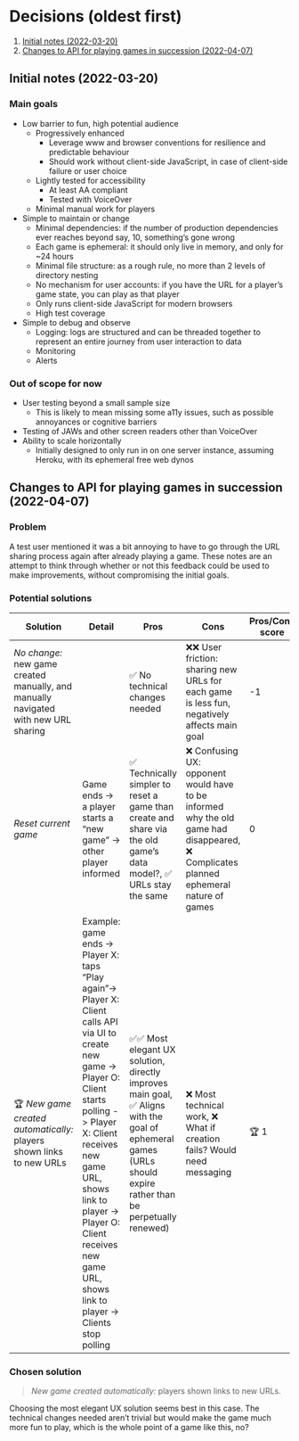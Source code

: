 # Decisions (oldest first)

1. [Initial notes (2022-03-20)](#initial-notes-2022-03-20)
2. [Changes to API for playing games in succession (2022-04-07)](#changes-to-api-for-playing-games-in-succession-2022-04-07)

## Initial notes (2022-03-20)

### Main goals

- Low barrier to fun, high potential audience
	- Progressively enhanced
		- Leverage www and browser conventions for resilience and predictable behaviour
		- Should work without client-side JavaScript, in case of client-side failure or user choice
	- Lightly tested for accessibility
		- At least AA compliant
		- Tested with VoiceOver
	- Minimal manual work for players
- Simple to maintain or change
	- Minimal dependencies: if the number of production dependencies ever reaches beyond say, 10, something’s gone wrong
	- Each game is ephemeral: it should only live in memory, and only for ~24 hours
	- Minimal file structure: as a rough rule, no more than 2 levels of directory nesting
	- No mechanism for user accounts: if you have the URL for a player’s game state, you can play as that player
	- Only runs client-side JavaScript for modern browsers
	- High test coverage
- Simple to debug and observe
	- Logging: logs are structured and can be threaded together to represent an entire journey from user interaction to data
	- Monitoring
	- Alerts

### Out of scope for now

- User testing beyond a small sample size
	- This is likely to mean missing some a11y issues, such as possible annoyances or cognitive barriers
- Testing of JAWs and other screen readers other than VoiceOver
- Ability to scale horizontally
	- Initially designed to only run in on one server instance, assuming Heroku, with its ephemeral free web dynos

## Changes to API for playing games in succession (2022-04-07)

### Problem

A test user mentioned it was a bit annoying to have to go through the URL sharing process again after already playing a game. These notes are an attempt to think through whether or not this feedback could be used to make improvements, without compromising the initial goals.

### Potential solutions

Solution|Detail|Pros|Cons|Pros/Cons score|Changes needed
---|---|---|---|---|---
*No change:* new game created manually, and manually navigated with new URL sharing||✅ No technical changes needed|❌❌ User friction: sharing new URLs for each game is less fun, negatively affects main goal |-1|
*Reset current game* | Game ends -> a player starts a “new game” -> other player informed| ✅ Technically simpler to reset a game than create and share via the old game’s data model?, ✅ URLs stay the same | ❌ Confusing UX: opponent would have to be informed why the old game had disappeared, ❌ Complicates planned ephemeral nature of games| 0 | 1️⃣ New API endpoing to resetting game model, 2️⃣ Mechanism to show messages to players
🏆 *New game created automatically:* players shown links to new URLs | Example: game ends -> Player X: taps “Play again”-> Player X: Client calls API via UI to create new game -> Player O: Client starts polling -> Player X: Client receives new game URL, shows link to player -> Player O: Client receives new game URL, shows link to player -> Clients stop polling| ✅✅ Most elegant UX solution, directly improves main goal, ✅ Aligns with the goal of ephemeral games (URLs should expire rather than be perpetually renewed) | ❌ Most technical work, ❌ What if creation fails? Would need messaging | 🏆 1 | 1️⃣ Data model change, 2️⃣ New API endpoint (or automatic creation), 3️⃣ Client-side polling changes, 4️⃣ Mechanism to show messages to players

### Chosen solution

> *New game created automatically:* players shown links to new URLs.

Choosing the most elegant UX solution seems best in this case. The technical changes needed aren’t trivial but would make the game much more fun to play, which is the whole point of a game like this, no?